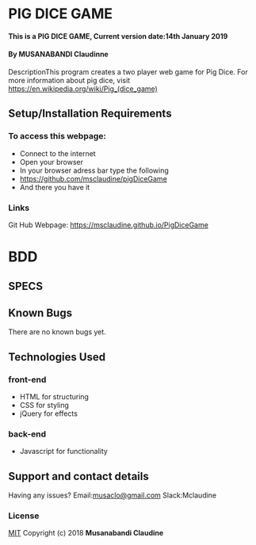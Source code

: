 # PIG DICE GAME

#### This is a PIG DICE GAME, Current version date:14th January 2019

#### By **MUSANABANDI Claudinne**

DescriptionThis program creates a two player web game for Pig Dice. For more information about pig dice, visit https://en.wikipedia.org/wiki/Pig_(dice_game)

## Setup/Installation Requirements

### To access this webpage:

- Connect to the internet
- Open your browser
- In your browser adress bar type the following
- https://github.com/msclaudine/pigDiceGame
- And there you have it

### Links

Git Hub Webpage: https://msclaudine.github.io/PigDiceGame

# BDD

## SPECS

## Known Bugs

There are no known bugs yet.

## Technologies Used

### front-end

- HTML for structuring
- CSS for styling
- jQuery for effects

### back-end

- Javascript for functionality

## Support and contact details

Having any issues?
Email:musaclo@gmail.com
Slack:Mclaudine

### License

[MIT](https://choosealicense.com/licenses/mit/)
Copyright (c) 2018 **Musanabandi Claudine**
